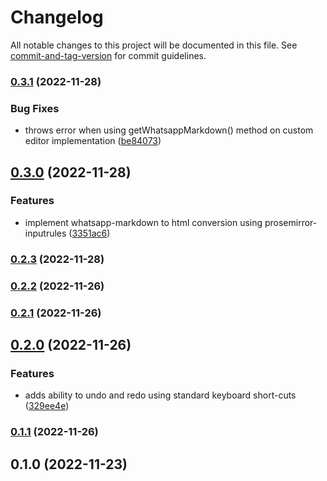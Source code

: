 # Changelog

All notable changes to this project will be documented in this file. See [commit-and-tag-version](https://github.com/absolute-version/commit-and-tag-version) for commit guidelines.

### [0.3.1](https://github.com/jithusnair/whatsapp-editor/compare/v0.3.0...v0.3.1) (2022-11-28)


### Bug Fixes

* throws error when using getWhatsappMarkdown() method on custom editor implementation ([be84073](https://github.com/jithusnair/whatsapp-editor/commit/be84073e9e149e1ddf231f38b62c3ab1bf4f763d))

## [0.3.0](https://github.com/jithusnair/whatsapp-editor/compare/v0.2.3...v0.3.0) (2022-11-28)


### Features

* implement whatsapp-markdown to html conversion using prosemirror-inputrules ([3351ac6](https://github.com/jithusnair/whatsapp-editor/commit/3351ac639b142768971fba3bb2dfacca13d7f91f))

### [0.2.3](https://github.com/jithusnair/whatsapp-editor/compare/v0.2.2...v0.2.3) (2022-11-28)

### [0.2.2](https://github.com/jithusnair/whatsapp-editor/compare/v0.2.1...v0.2.2) (2022-11-26)

### [0.2.1](https://github.com/jithusnair/whatsapp-editor/compare/v0.2.0...v0.2.1) (2022-11-26)

## [0.2.0](https://github.com/jithusnair/whatsapp-editor/compare/v0.1.1...v0.2.0) (2022-11-26)


### Features

* adds ability to undo and redo using standard keyboard short-cuts ([329ee4e](https://github.com/jithusnair/whatsapp-editor/commit/329ee4eb6cfb2e6a5f611a695808dbe4a59fe6c9))

### [0.1.1](https://github.com/jithusnair/whatsapp-editor/compare/v0.1.0...v0.1.1) (2022-11-26)

## 0.1.0 (2022-11-23)
